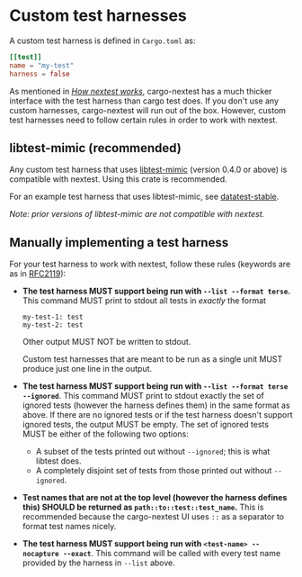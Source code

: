 # Custom test harnesses

A custom test harness is defined in `Cargo.toml` as:

```toml
[[test]]
name = "my-test"
harness = false
```

As mentioned in [*How nextest works*](how-it-works.md), cargo-nextest has a much thicker interface with the test harness than cargo test does. If you don't use any custom harnesses, cargo-nextest will run out of the box. However, custom test harnesses need to follow certain rules in order to work with nextest.

## libtest-mimic (recommended)

Any custom test harness that uses [libtest-mimic](https://github.com/LukasKalbertodt/libtest-mimic) (version 0.4.0 or above) is compatible with nextest. Using this crate is recommended.

For an example test harness that uses libtest-mimic, see [datatest-stable](https://github.com/nextest-rs/datatest-stable).

*Note: prior versions of libtest-mimic are not compatible with nextest.*

## Manually implementing a test harness

For your test harness to work with nextest, follow these rules (keywords are as in [RFC2119]):

[RFC2119]: https://datatracker.ietf.org/doc/html/rfc2119

* **The test harness MUST support being run with `--list --format terse`.** This command MUST print to stdout all tests in *exactly* the format

    ```
    my-test-1: test
    my-test-2: test
    ```
    Other output MUST NOT be written to stdout.

    Custom test harnesses that are meant to be run as a single unit MUST produce just one line in the output.
* **The test harness MUST support being run with `--list --format terse --ignored`**. This command MUST print to stdout exactly the set of ignored tests (however the harness defines them) in the same format as above. If there are no ignored tests or if the test harness doesn't support ignored tests, the output MUST be empty. The set of ignored tests MUST be either of the following two options:
  * A subset of the tests printed out without `--ignored`; this is what libtest does.
  * A completely disjoint set of tests from those printed out without `--ignored`.
* **Test names that are not at the top level (however the harness defines this) SHOULD be returned as `path::to::test::test_name`.** This is recommended because the cargo-nextest UI uses `::` as a separator to format test names nicely.
* **The test harness MUST support being run with `<test-name> --nocapture --exact`**. This command will be called with every test name provided by the harness in `--list` above.
